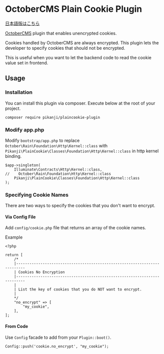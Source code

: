 # OctoberCMS Plain Cookie Plugin

[日本語版はこちら](./README_ja.md)

[OctoberCMS](http://octobercms.com/) plugin that enables unencrypted cookies.

Cookies handled by OctoberCMS are always encrypted.
This plugin lets the developer to specify cookies that should not be encrypted.

This is useful when you want to let the backend code to read the cookie value set in frontend.

## Usage
### Installation
You can install this plugin via composer. Execute below at the root of your project.
```
composer require pikanji/plaincookie-plugin
```

### Modify app.php
Modify `bootstrap/app.php` to replace `October\Rain\Foundation\Http\Kernel::class`
with `Pikanji\PlainCookie\Classes\Foundation\Http\Kernel::class` in http kernel binding.

```
$app->singleton(
    Illuminate\Contracts\Http\Kernel::class,
//    October\Rain\Foundation\Http\Kernel::class
    Pikanji\PlainCookie\Classes\Foundation\Http\Kernel::class
);
```

### Specifying Cookie Names
There are two ways to specify the cookies that you don't want to encrypt.

#### Via Config File
Add `config/cookie.php` file that returns an array of the cookie names.

Example

```
<?php

return [
    /*
    |--------------------------------------------------------------------------
    | Cookies No Encryption
    |--------------------------------------------------------------------------
    |
    | List the key of cookies that you do NOT want to encrypt.
    |
    */
    "no_encrypt" => [
        "my_cookie",
    ],
];
```

#### From Code
Use `Config` facade to add from your `Plugin::boot()`.
```
Config::push('cookie.no_encrypt', "my_cookie");
```

